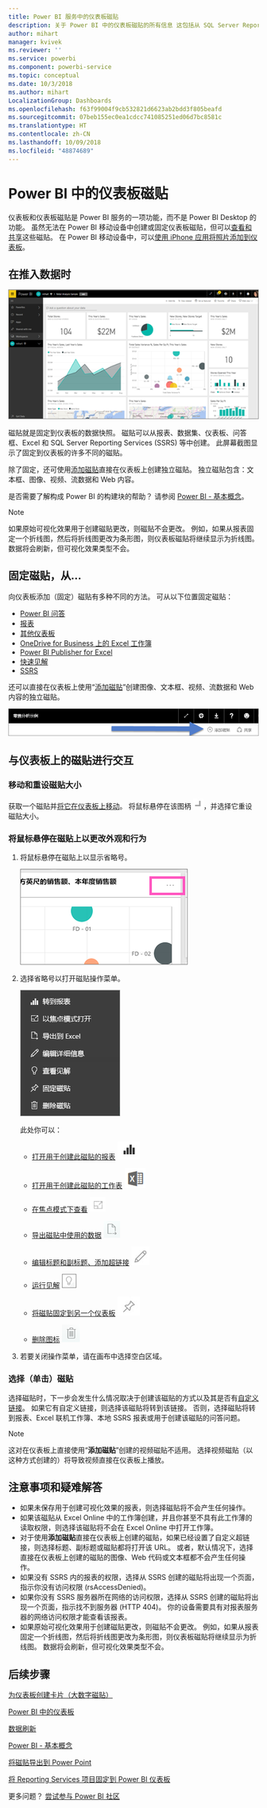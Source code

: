 ```yaml
---
title: Power BI 服务中的仪表板磁贴
description: 关于 Power BI 中的仪表板磁贴的所有信息 这包括从 SQL Server Reporting Services (SSRS) 创建的磁贴。
author: mihart
manager: kvivek
ms.reviewer: ''
ms.service: powerbi
ms.component: powerbi-service
ms.topic: conceptual
ms.date: 10/3/2018
ms.author: mihart
LocalizationGroup: Dashboards
ms.openlocfilehash: f63f99004f9cb532821d6623ab2bdd3f805beafd
ms.sourcegitcommit: 07beb155ec0ea1cdcc741085251ed06d7bc8581c
ms.translationtype: HT
ms.contentlocale: zh-CN
ms.lasthandoff: 10/09/2018
ms.locfileid: "48874689"
---
```

# <a name="dashboard-tiles-in-power-bi"></a>Power BI 中的仪表板磁贴
仪表板和仪表板磁贴是 Power BI 服务的一项功能，而不是 Power BI Desktop 的功能。 虽然无法在 Power BI 移动设备中创建或固定仪表板磁贴，但可以[查看和共享](mobile-tiles-in-the-mobile-apps.md)这些磁贴。 在 Power BI 移动设备中，可以[使用 iPhone 应用将照片添加到仪表板](mobile-iphone-app-get-started.md)。

## <a name="dashboard-tiles"></a>在推入数据时
![Power BI 仪表板](media/service-dashboard-tiles/power-bi-dashboard.png)

磁贴就是固定到仪表板的数据快照。 磁贴可以从报表、数据集、仪表板、问答框、Excel 和 SQL Server Reporting Services (SSRS) 等中创建。  此屏幕截图显示了固定到仪表板的许多不同的磁贴。

除了固定，还可使用[添加磁贴](service-dashboard-add-widget.md)直接在仪表板上创建独立磁贴。 独立磁贴包含：文本框、图像、视频、流数据和 Web 内容。

是否需要了解构成 Power BI 的构建块的帮助？  请参阅 [Power BI - 基本概念](service-basic-concepts.md)。

> [!NOTE]
> 如果原始可视化效果用于创建磁贴更改，则磁贴不会更改。  例如，如果从报表固定一个折线图，然后将折线图更改为条形图，则仪表板磁贴将继续显示为折线图。 数据将会刷新，但可视化效果类型不会。
> 
> 

## <a name="pin-a-tile-from"></a>固定磁贴，从...
向仪表板添加（固定）磁贴有多种不同的方法。 可从以下位置固定磁贴：

* [Power BI 问答](service-dashboard-pin-tile-from-q-and-a.md)
* [报表](service-dashboard-pin-tile-from-report.md)
* [其他仪表板](service-pin-tile-to-another-dashboard.md)
* [OneDrive for Business 上的 Excel 工作簿](service-dashboard-pin-tile-from-excel.md)
* [Power BI Publisher for Excel](publisher-for-excel.md)
* [快速见解](service-insights.md)
* [SSRS](https://msdn.microsoft.com/library/mt604784.aspx)

还可以直接在仪表板上使用“[添加磁贴](service-dashboard-add-widget.md)”创建图像、文本框、视频、流数据和 Web 内容的独立磁贴。

  ![添加磁贴图标](media/service-dashboard-tiles/add_widgetnew.png)

## <a name="interacting-with-tiles-on-a-dashboard"></a>与仪表板上的磁贴进行交互
### <a name="move-and-resize-a-tile"></a>移动和重设磁贴大小
获取一个磁贴并[将它在仪表板上移动](service-dashboard-edit-tile.md)。 将鼠标悬停在该图柄 ![图柄](media/service-dashboard-tiles/resize-handle.jpg)，并选择它重设磁贴大小。

### <a name="hover-over-a-tile-to-change-the-appearance-and-behavior"></a>将鼠标悬停在磁贴上以更改外观和行为
1. 将鼠标悬停在磁贴上以显示省略号。
   
    ![磁贴省略号](media/service-dashboard-tiles/ellipses_new.png)
2. 选择省略号以打开磁贴操作菜单。
   
    ![省略号图标](media/service-dashboard-tiles/power-bi-tile-menu.png)
   
    此处你可以：
   
   * [打开用于创建此磁贴的报表](service-reports.md) ![报表图标](media/service-dashboard-tiles/chart-icon.jpg)  
   
   * [打开用于创建此磁贴的工作表](service-reports.md) ![工作表图标](media/service-dashboard-tiles/power-bi-open-worksheet.png)  
     
    * [在焦点模式下查看](service-focus-mode.md) ![焦点图标](media/service-dashboard-tiles/fullscreen-icon.jpg)  
     * [导出磁贴中使用的数据](visuals/power-bi-visualization-export-data.md) ![导出数据图标](media/service-dashboard-tiles/export-icon.png)
     * [编辑标题和副标题、添加超链接](service-dashboard-edit-tile.md) ![编辑图标](media/service-dashboard-tiles/pencil-icon.jpg)
     * [运行见解](service-insights.md) ![见解图标](media/service-dashboard-tiles/power-bi-insights.png)
     * [将磁贴固定到另一个仪表板](service-pin-tile-to-another-dashboard.md) 
       ![固定图标](media/service-dashboard-tiles/pin-icon.jpg)
     * [删除图标](service-dashboard-edit-tile.md)
     ![删除图标](media/service-dashboard-tiles/trash-icon.png)
3. 若要关闭操作菜单，请在画布中选择空白区域。

### <a name="select-click-a-tile"></a>选择（单击）磁贴
选择磁贴时，下一步会发生什么情况取决于创建该磁贴的方式以及其是否有[自定义链接](service-dashboard-edit-tile.md)。 如果它有自定义链接，则选择该磁贴将转到该链接。 否则，选择磁贴将转到报表、Excel 联机工作簿、本地 SSRS 报表或用于创建该磁贴的问答问题。

> [!NOTE]
> 这对在仪表板上直接使用“**添加磁贴**”创建的视频磁贴不适用。 选择视频磁贴（以这种方式创建的）将导致视频直接在仪表板上播放。   
> 
> 

## <a name="considerations-and-troubleshooting"></a>注意事项和疑难解答
* 如果未保存用于创建可视化效果的报表，则选择磁贴将不会产生任何操作。
* 如果该磁贴从 Excel Online 中的工作簿创建，并且你甚至不具有此工作薄的读取权限，则选择该磁贴将不会在 Excel Online 中打开工作簿。
* 对于使用**添加磁贴**直接在仪表板上创建的磁贴，如果已经设置了自定义超链接，则选择标题、副标题或磁贴都将打开该 URL。  或者，默认情况下，选择直接在仪表板上创建的磁贴的图像、Web 代码或文本框都不会产生任何操作。
* 如果没有 SSRS 内的报表的权限，选择从 SSRS 创建的磁贴将出现一个页面，指示你没有访问权限 (rsAccessDenied)。
* 如果你没有 SSRS 服务器所在网络的访问权限，选择从 SSRS 创建的磁贴将出现一个页面，指示找不到服务器 (HTTP 404)。 你的设备需要具有对报表服务器的网络访问权限才能查看该报表。
* 如果原始可视化效果用于创建磁贴更改，则磁贴不会更改。  例如，如果从报表固定一个折线图，然后将折线图更改为条形图，则仪表板磁贴将继续显示为折线图。 数据将会刷新，但可视化效果类型不会。

## <a name="next-steps"></a>后续步骤
[为仪表板创建卡片（大数字磁贴）](power-bi-visualization-card.md)

[Power BI 中的仪表板](service-dashboards.md)  

[数据刷新](refresh-data.md)

[Power BI - 基本概念](service-basic-concepts.md)

[将磁贴导出到 Power Point](http://blogs.msdn.com/b/powerbidev/archive/2015/09/28/integrating-power-bi-tiles-into-office-documents.aspx)

[将 Reporting Services 项目固定到 Power BI 仪表板](https://msdn.microsoft.com/library/mt604784.aspx)

更多问题？ [尝试参与 Power BI 社区](http://community.powerbi.com/)


